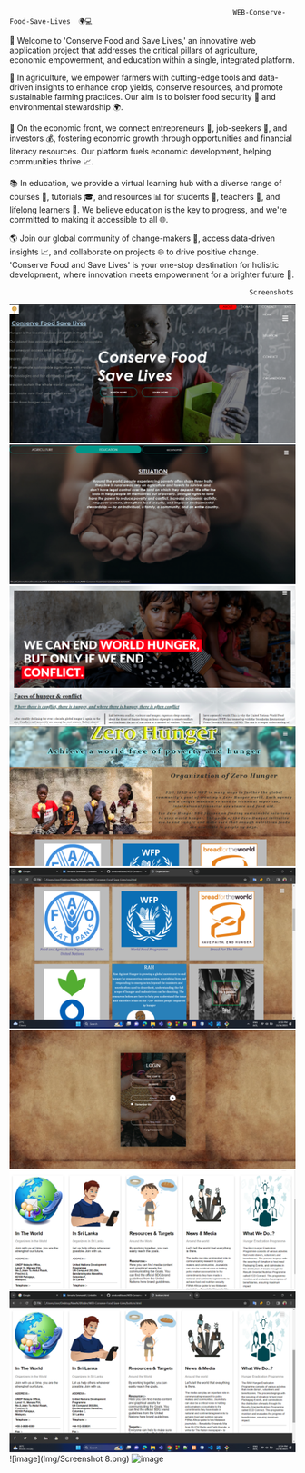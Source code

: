                                                            WEB-Conserve-Food-Save-Lives  🌍💻


🌱 Welcome to 'Conserve Food and Save Lives,' an innovative web application project that addresses the critical pillars of agriculture, economic empowerment, and education within a single, integrated platform.

🚜 In agriculture, we empower farmers with cutting-edge tools and data-driven insights to enhance crop yields, conserve resources, and promote sustainable farming practices. Our aim is to bolster food security 🍏 and environmental stewardship 🌍.

💼 On the economic front, we connect entrepreneurs 💼, job-seekers 🌟, and investors 💰, fostering economic growth through opportunities and financial literacy resources. Our platform fuels economic development, helping communities thrive 📈.

📚 In education, we provide a virtual learning hub with a diverse range of courses 📖, tutorials 🎓, and resources 📊 for students 🎒, teachers 🍎, and lifelong learners 🌟. We believe education is the key to progress, and we're committed to making it accessible to all 🌐.

🌎 Join our global community of change-makers 🤝, access data-driven insights 📈, and collaborate on projects 🌐 to drive positive change. 'Conserve Food and Save Lives' is your one-stop destination for holistic development, where innovation meets empowerment for a brighter future 🌟.


                                                               Screenshots

![image](Img/screenshot1.png)
![image](Img/Screenshot2.png)
![image](Img/Screenshot3.png)
![image](Img/Screenshot4.png)
![image](Img/screenshot4(1).png)
![image](Img/Screenshot5.png)
![image](Img/Screenshot6.png)
![image](Img/Screenshot7.png)
![image](Img/Screenshot 8.png)
![image](Img/Screenshot8(1).png)



